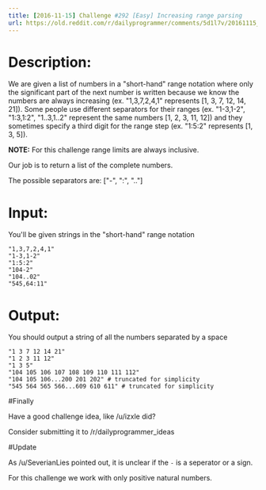 ```yaml
---
title: [2016-11-15] Challenge #292 [Easy] Increasing range parsing
url: https://old.reddit.com/r/dailyprogrammer/comments/5d1l7v/20161115_challenge_292_easy_increasing_range/
---
```


# **Description:**

We  are given a list of numbers in a "short-hand" range notation where only the significant part of the next number is written because we know the numbers are always increasing (ex. "1,3,7,2,4,1" represents [1, 3, 7, 12, 14, 21]). Some people use different separators for their ranges (ex. "1-3,1-2", "1:3,1:2", "1..3,1..2" represent the same numbers [1, 2, 3, 11, 12]) and they sometimes specify a third digit for the range step (ex. "1:5:2" represents [1, 3, 5]). 

**NOTE:** For this challenge range limits are always inclusive.

Our job is to return a list of the complete numbers.

The possible separators are: ["-", ":", ".."]


# **Input:**

You'll be given strings in the "short-hand" range notation

    "1,3,7,2,4,1"
    "1-3,1-2"
    "1:5:2"
    "104-2"
    "104..02"
    "545,64:11"

# **Output:**

You should output a string of all the numbers separated by a space

    "1 3 7 12 14 21"
    "1 2 3 11 12"
    "1 3 5"
    "104 105 106 107 108 109 110 111 112"
    "104 105 106...200 201 202" # truncated for simplicity
    "545 564 565 566...609 610 611" # truncated for simplicity


#Finally

Have a good challenge idea, like /u/izxle did?

Consider submitting it to /r/dailyprogrammer_ideas

#Update

As /u/SeverianLies pointed out, it is unclear if the `-` is a seperator or a sign. 

For this challenge we work with only positive natural numbers.